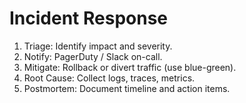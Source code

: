 # Incident Response

1. Triage: Identify impact and severity.
2. Notify: PagerDuty / Slack on-call.
3. Mitigate: Rollback or divert traffic (use blue-green).
4. Root Cause: Collect logs, traces, metrics.
5. Postmortem: Document timeline and action items.
